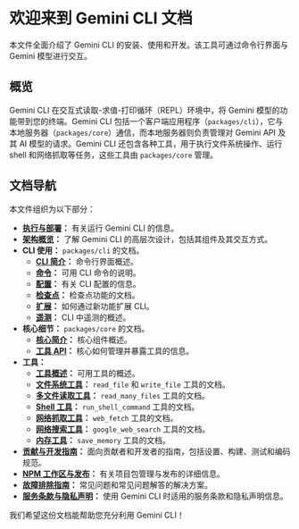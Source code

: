 # 欢迎来到 Gemini CLI 文档

本文件全面介绍了 Gemini CLI 的安装、使用和开发。该工具可通过命令行界面与 Gemini 模型进行交互。

## 概览

Gemini CLI 在交互式读取-求值-打印循环（REPL）环境中，将 Gemini 模型的功能带到您的终端。Gemini CLI 包括一个客户端应用程序（`packages/cli`），它与本地服务器（`packages/core`）通信，而本地服务器则负责管理对 Gemini API 及其 AI 模型的请求。Gemini CLI 还包含各种工具，用于执行文件系统操作、运行 shell 和网络抓取等任务，这些工具由 `packages/core` 管理。

## 文档导航

本文件组织为以下部分：

- **[执行与部署](./deployment.md)：** 有关运行 Gemini CLI 的信息。
- **[架构概览](./architecture.md)：** 了解 Gemini CLI 的高层次设计，包括其组件及其交互方式。
- **CLI 使用：** `packages/cli` 的文档。
  - **[CLI 简介](./cli/index.md)：** 命令行界面概述。
  - **[命令](./cli/commands.md)：** 可用 CLI 命令的说明。
  - **[配置](./cli/configuration.md)：** 有关 CLI 配置的信息。
  - **[检查点](./checkpointing.md)：** 检查点功能的文档。
  - **[扩展](./extension.md)：** 如何通过新功能扩展 CLI。
  - **[遥测](./telemetry.md)：** CLI 中遥测的概述。
- **核心细节：** `packages/core` 的文档。
  - **[核心简介](./core/index.md)：** 核心组件概述。
  - **[工具 API](./core/tools-api.md)：** 核心如何管理并暴露工具的信息。
- **工具：**
  - **[工具概述](./tools/index.md)：** 可用工具的概述。
  - **[文件系统工具](./tools/file-system.md)：** `read_file` 和 `write_file` 工具的文档。
  - **[多文件读取工具](./tools/multi-file.md)：** `read_many_files` 工具的文档。
  - **[Shell 工具](./tools/shell.md)：** `run_shell_command` 工具的文档。
  - **[网络抓取工具](./tools/web-fetch.md)：** `web_fetch` 工具的文档。
  - **[网络搜索工具](./tools/web-search.md)：** `google_web_search` 工具的文档。
  - **[内存工具](./tools/memory.md)：** `save_memory` 工具的文档。
- **[贡献与开发指南](../CONTRIBUTING.md)：** 面向贡献者和开发者的指南，包括设置、构建、测试和编码规范。
- **[NPM 工作区与发布](./npm.md)：** 有关项目包管理与发布的详细信息。
- **[故障排除指南](./troubleshooting.md)：** 常见问题和常见问题解答的解决方案。
- **[服务条款与隐私声明](./tos-privacy.md)：** 使用 Gemini CLI 时适用的服务条款和隐私声明信息。

我们希望这份文档能帮助您充分利用 Gemini CLI！